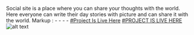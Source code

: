 Social site is a place where you can share your thoughts with the world. 
Here everyone can write their day stories with picture and can share it with the world.
Markup : - - - -
[#Project Is Live Here](https://blogspotsas.herokuapp.com/)
[#PROJECT IS LIVE HERE](https://blogspotsas.herokuapp.com/)
![alt text](https://user-images.githubusercontent.com/47265105/106699958-ddfcc080-6609-11eb-8236-0e85a2331dce.jpeg "Screenshot of Homepage")
